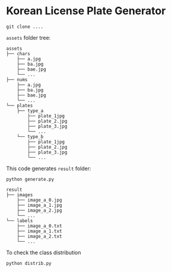 # Korean License Plate Generator

```buildoutcfg
git clone ....
```
`assets` folder tree:
```buildoutcfg
assets
├── chars
    ├── a.jpg
    ├── ba.jpg
    ├── bae.jpg
    └── ...
├── nums
    ├── a.jpg
    ├── ba.jpg
    ├── bae.jpg
    └── ...
└── plates
    ├── type_a
        ├── plate_1jpg
        ├── plate_2.jpg
        ├── plate_3.jpg
        └── ... 
    └── type_b
        ├── plate_1jpg
        ├── plate_2.jpg
        ├── plate_3.jpg
        └── ... 
```

This code generates `result` folder:

```buildoutcfg
python generate.py
```

```buildoutcfg
result
├── images
    ├── image_a_0.jpg
    ├── image_a_1.jpg
    ├── image_a_2.jpg
    └── ...
└── labels
    ├── image_a_0.txt
    ├── image_a_1.txt
    ├── image_a_2.txt
    └── ...
```
To check the class distribution
```buildoutcfg
python distrib.py
```

